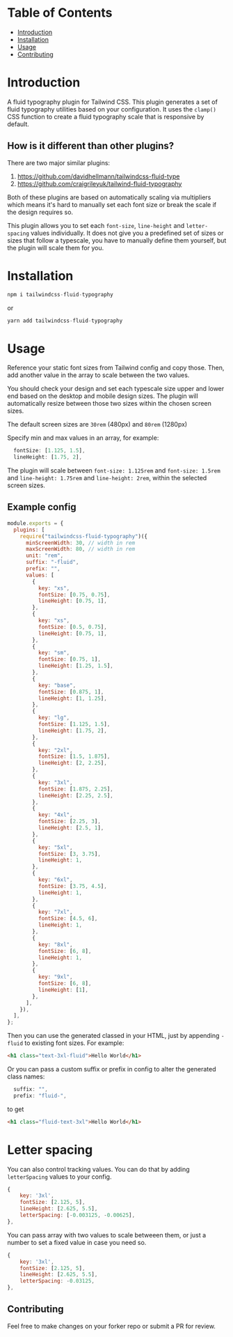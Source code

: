# Table of Contents

- [Introduction](#introduction)
- [Installation](#installation)
- [Usage](#usage)
- [Contributing](#contributing)

# Introduction

A fluid typography plugin for Tailwind CSS. This plugin generates a set of fluid typography utilities based on your configuration. It uses the `clamp()` CSS function to create a fluid typography scale that is responsive by default.

## How is it different than other plugins?

There are two major similar plugins:

1. https://github.com/davidhellmann/tailwindcss-fluid-type
2. https://github.com/craigrileyuk/tailwind-fluid-typography

Both of these plugins are based on automatically scaling via multipliers which means it's hard to manually set each font size or break the scale if the design requires so.

This plugin allows you to set each `font-size`, `line-height` and `letter-spacing` values individually. It does not give you a predefined set of sizes or sizes that follow a typescale, you have to manually define them yourself, but the plugin will scale them for you.

# Installation

```js
npm i tailwindcss-fluid-typography
```

or

```js
yarn add tailwindcss-fluid-typography
```

# Usage

Reference your static font sizes from Tailwind config and copy those. Then, add another value in the array to scale between the two values.

You should check your design and set each typescale size upper and lower end based on the desktop and mobile design sizes. The plugin will automatically resize between those two sizes within the chosen screen sizes.

The default screen sizes are `30rem` (480px) and `80rem` (1280px)

Specify min and max values in an array, for example:

```js
  fontSize: [1.125, 1.5],
  lineHeight: [1.75, 2],
```

The plugin will scale between `font-size: 1.125rem` and `font-size: 1.5rem` and `line-height: 1.75rem` and `line-height: 2rem`, within the selected screen sizes.

## Example config

```js
module.exports = {
  plugins: [
    require("tailwindcss-fluid-typography")({
      minScreenWidth: 30, // width in rem
      maxScreenWidth: 80, // width in rem
      unit: "rem",
      suffix: "-fluid",
      prefix: "",
      values: [
        {
          key: "xs",
          fontSize: [0.75, 0.75],
          lineHeight: [0.75, 1],
        },
        {
          key: "xs",
          fontSize: [0.5, 0.75],
          lineHeight: [0.75, 1],
        },
        {
          key: "sm",
          fontSize: [0.75, 1],
          lineHeight: [1.25, 1.5],
        },
        {
          key: "base",
          fontSize: [0.875, 1],
          lineHeight: [1, 1.25],
        },
        {
          key: "lg",
          fontSize: [1.125, 1.5],
          lineHeight: [1.75, 2],
        },
        {
          key: "2xl",
          fontSize: [1.5, 1.875],
          lineHeight: [2, 2.25],
        },
        {
          key: "3xl",
          fontSize: [1.875, 2.25],
          lineHeight: [2.25, 2.5],
        },
        {
          key: "4xl",
          fontSize: [2.25, 3],
          lineHeight: [2.5, 1],
        },
        {
          key: "5xl",
          fontSize: [3, 3.75],
          lineHeight: 1,
        },
        {
          key: "6xl",
          fontSize: [3.75, 4.5],
          lineHeight: 1,
        },
        {
          key: "7xl",
          fontSize: [4.5, 6],
          lineHeight: 1,
        },
        {
          key: "8xl",
          fontSize: [6, 8],
          lineHeight: 1,
        },
        {
          key: "9xl",
          fontSize: [6, 8],
          lineHeight: [1],
        },
      ],
    }),
  ],
};
```

Then you can use the generated classed in your HTML, just by appending `-fluid` to existing font sizes. For example:

```html
<h1 class="text-3xl-fluid">Hello World</h1>
```

Or you can pass a custom suffix or prefix in config to alter the generated class names:

```js
  suffix: "",
  prefix: "fluid-",
```

to get

```html
<h1 class="fluid-text-3xl">Hello World</h1>
```

# Letter spacing

You can also control tracking values. You can do that by adding `letterSpacing` values to your config.

```js
{
    key: '3xl',
    fontSize: [2.125, 5],
    lineHeight: [2.625, 5.5],
    letterSpacing: [-0.003125, -0.00625],
},
```

You can pass array with two values to scale betweeen them, or just a number to set a fixed value in case you need so.

```js
{
    key: '3xl',
    fontSize: [2.125, 5],
    lineHeight: [2.625, 5.5],
    letterSpacing: -0.03125,
},
```

## Contributing

Feel free to make changes on your forker repo or submit a PR for review.
